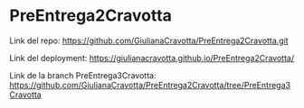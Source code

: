 # PreEntrega2Cravotta

Link del repo: https://github.com/GiulianaCravotta/PreEntrega2Cravotta.git

Link del deployment: https://giulianacravotta.github.io/PreEntrega2Cravotta/

Link de la branch PreEntrega3Cravotta: https://github.com/GiulianaCravotta/PreEntrega2Cravotta/tree/PreEntrega3Cravotta
